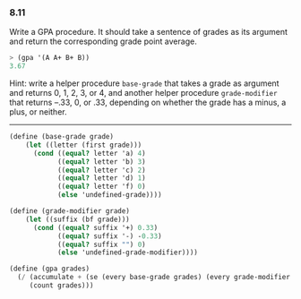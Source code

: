 ### 8.11

Write a GPA procedure. It should take a sentence of grades as its argument and return the corresponding grade point average.

~~~ scheme
> (gpa '(A A+ B+ B))
3.67
~~~

Hint: write a helper procedure `base-grade` that takes a grade as argument and returns 0, 1, 2, 3, or 4, and another helper procedure `grade-modifier` that returns –.33, 0, or .33, depending on whether the grade has a minus, a plus, or neither.

***

~~~ scheme
(define (base-grade grade)
    (let ((letter (first grade)))
      (cond ((equal? letter 'a) 4)
            ((equal? letter 'b) 3)
            ((equal? letter 'c) 2)
            ((equal? letter 'd) 1)
            ((equal? letter 'f) 0)
            (else 'undefined-grade))))

(define (grade-modifier grade)
    (let ((suffix (bf grade)))
      (cond ((equal? suffix '+) 0.33)
            ((equal? suffix '-) -0.33)
            ((equal? suffix "") 0)
            (else 'undefined-grade-modifier))))

(define (gpa grades)
  (/ (accumulate + (se (every base-grade grades) (every grade-modifier grades))) 
     (count grades)))    
~~~

